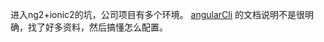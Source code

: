 进入ng2+ionic2的坑，公司项目有多个环境。 [angularCli](https://github.com/angular/angular-cli#build-targets-and-environment-files) 的文档说明不是很明确，找了好多资料，然后搞懂怎么配置。

